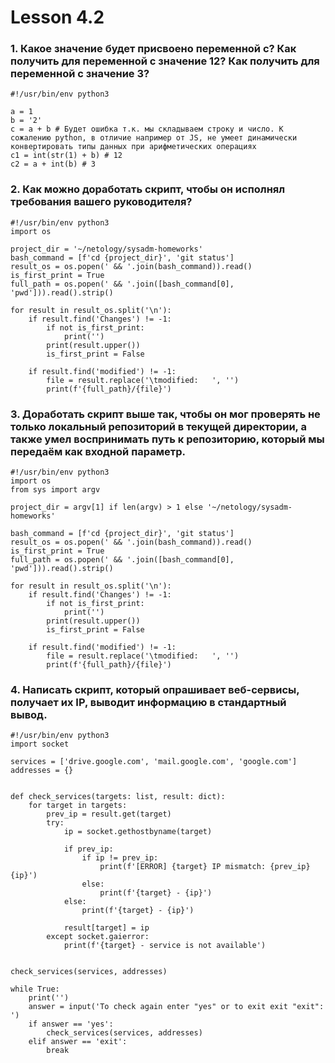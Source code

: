 # Lesson 4.2

### 1. Какое значение будет присвоено переменной c? Как получить для переменной c значение 12? Как получить для переменной c значение 3?
```shell
#!/usr/bin/env python3

a = 1
b = '2'
c = a + b # Будет ошибка т.к. мы складываем строку и число. К сожалению python, в отличие например от JS, не умеет динамически конвертировать типы данных при арифметических операциях
c1 = int(str(1) + b) # 12
c2 = a + int(b) # 3
```

### 2. Как можно доработать скрипт, чтобы он исполнял требования вашего руководителя?
```shell
#!/usr/bin/env python3
import os

project_dir = '~/netology/sysadm-homeworks'
bash_command = [f'cd {project_dir}', 'git status']
result_os = os.popen(' && '.join(bash_command)).read()
is_first_print = True
full_path = os.popen(' && '.join([bash_command[0], 'pwd'])).read().strip()

for result in result_os.split('\n'):
    if result.find('Changes') != -1:
        if not is_first_print:
            print('')
        print(result.upper())
        is_first_print = False

    if result.find('modified') != -1:
        file = result.replace('\tmodified:   ', '')
        print(f'{full_path}/{file}')
```

### 3. Доработать скрипт выше так, чтобы он мог проверять не только локальный репозиторий в текущей директории, а также умел воспринимать путь к репозиторию, который мы передаём как входной параметр.
```shell
#!/usr/bin/env python3
import os
from sys import argv

project_dir = argv[1] if len(argv) > 1 else '~/netology/sysadm-homeworks'

bash_command = [f'cd {project_dir}', 'git status']
result_os = os.popen(' && '.join(bash_command)).read()
is_first_print = True
full_path = os.popen(' && '.join([bash_command[0], 'pwd'])).read().strip()

for result in result_os.split('\n'):
    if result.find('Changes') != -1:
        if not is_first_print:
            print('')
        print(result.upper())
        is_first_print = False

    if result.find('modified') != -1:
        file = result.replace('\tmodified:   ', '')
        print(f'{full_path}/{file}')
```

### 4. Написать скрипт, который опрашивает веб-сервисы, получает их IP, выводит информацию в стандартный вывод.
```shell
#!/usr/bin/env python3
import socket

services = ['drive.google.com', 'mail.google.com', 'google.com']
addresses = {}


def check_services(targets: list, result: dict):
    for target in targets:
        prev_ip = result.get(target)
        try:
            ip = socket.gethostbyname(target)

            if prev_ip:
                if ip != prev_ip:
                    print(f'[ERROR] {target} IP mismatch: {prev_ip} {ip}')
                else:
                    print(f'{target} - {ip}')
            else:
                print(f'{target} - {ip}')

            result[target] = ip
        except socket.gaierror:
            print(f'{target} - service is not available')


check_services(services, addresses)

while True:
    print('')
    answer = input('To check again enter "yes" or to exit exit "exit": ')
    if answer == 'yes':
        check_services(services, addresses)
    elif answer == 'exit':
        break
```
